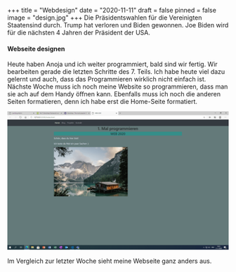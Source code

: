 +++
title = "Webdesign"
date = "2020-11-11"
draft = false
pinned = false
image = "design.jpg"
+++
Die Präsidentswahlen für die Vereinigten Staatensind durch. Trump hat verloren und Biden gewonnen. Joe Biden wird für die nächsten 4 Jahren der Präsident der USA.

#### Webseite designen

Heute haben Anoja und ich weiter programmiert, bald sind wir fertig. Wir bearbeiten gerade die letzten Schritte des 7. Teils. Ich habe heute viel dazu gelernt und auch, dass das Programmieren wirklich nicht einfach ist. Nächste Woche muss ich noch meine Website so programmieren, dass man sie ach auf dem Handy öffnen kann. Ebenfalls muss ich noch die anderen Seiten formatieren, denn ich habe erst die Home-Seite formatiert.

![](webdesign.png)

Im Vergleich zur letzter Woche sieht meine Webseite ganz anders aus.